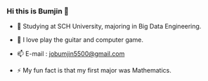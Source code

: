 ### Hi this is Bumjin 👋

- 🌱 Studying at SCH University, majoring in Big Data Engineering.

- 💬 I love play the guitar and computer game.

- 📫 E-mail : jobumjin5500@gmail.com

- ⚡ My fun fact is that my first major was Mathematics.


<!--
**jobumjin/jobumjin** is a ✨ _special_ ✨ repository because its `README.md` (this file) appears on your GitHub profile.

Here are some ideas to get you started:

- 🔭 I’m currently working on ...
- 🌱 I’m currently learning ...
- 👯 I’m looking to collaborate on ...
- 🤔 I’m looking for help with ...
- 💬 Ask me about ...
- 📫 How to reach me: ...
- 😄 Pronouns: ...
- ⚡ Fun fact: ...
-->
